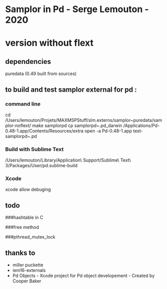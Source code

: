 # Samplor in Pd - Serge Lemouton - 2020
# version without flext

## dependencies
puredata (0.49 built from sources)

## to build and test samplor external for pd :

### command line
cd /Users/lemouton/Projets/MAXMSPStuff/slm.externs/samplor~puredata/samplor-noflext/
make samplorpd
cp samplorpd~.pd_darwin /Applications/Pd-0.48-1.app/Contents/Resources/extra
open -a Pd-0.48-1.app test-samplorpd~.pd

### Build with Sublime Text
/Users/lemouton/Library/Application\ Support/Sublime\ Text\ 3/Packages/User/pd.sublime-build

### Xcode
xcode allow debuging

## todo

###hashtable in C

###free method

###pthread_mutex_lock

## thanks to 
- miller puckette
- iem16-externals
- Pd Objects - Xcode project for Pd object developement - Created by Cooper Baker

